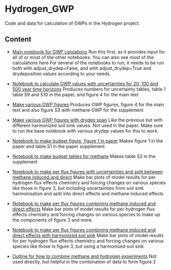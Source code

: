 # Hydrogen_GWP
Code and data for calculation of GWPs in the Hydrogen project.

## Content
- [Main notebook for GWP calulations](https://github.com/ciceroOslo/Hydrogen_GWP/blob/main/GWP_notebook.ipynb)
Run this first, as it provides input for all of or most of the other notebooks. You can also see most of the calculations here
For several of the notebooks to run, it needs to be run both with adjust_drydep=False, and with adjust_drydep=True and drydeposition values according to your needs. 


- [Notebook to calculate GWP values with uncertainties for 20, 100 and 500 year time horizons](https://github.com/ciceroOslo/Hydrogen_GWP/blob/main/GWP_different_time_horizons.ipynb)
Produces numbers for uncertainty tables, table 1 table S9 and S10 in the paper, and figure 4 for the main text

- [Make various GWP figures](https://github.com/ciceroOslo/Hydrogen_GWP/blob/main/GWP_figures.ipynb)
Produces GWP figures, figure 4 for the main text and also figure S3 with methane GWP for the supplement

- [Make various GWP figures with drydep span](https://github.com/ciceroOslo/Hydrogen_GWP/blob/main/hydrogen_figures.ipynb)
Like the previous but with different harmonized soil sink values. Not used in the paper. Make sure to run the base notebook with various drydep values for this to work.

- [Notebook to make budget figure, figure 1 in paper](https://github.com/ciceroOslo/Hydrogen_GWP/blob/main/budget_figure.ipynb)
Makes figure 1 in the paper and table S1 in the paper supplement

- [Notebook to make budget tables for methane](https://github.com/ciceroOslo/Hydrogen_GWP/blob/main/budget_table_ch4.ipynb)
Makes table S2 in the supplement

- [Notebook to make per flux figures with uncertainties and split between methane induced and direct](https://github.com/ciceroOslo/Hydrogen_GWP/blob/main/make_figures_per_flux.ipynb)
Make bar plots of model results for per hydrogen flux effects chemistry and forcing changes on various species like those in figure 3, but including uncertainties from soil sink harmonisation and split into direct effects and methane induced effects

- [Notebook to make per flux figures combining methane induced and direct effects](https://github.com/ciceroOslo/Hydrogen_GWP/blob/main/make_figures_per_flux_combined.ipynb)
Make bar plots of model results for per hydrogen flux effects chemistry and forcing changes on various species to make up the components of figure 3 and more.

- [Notebook to make per flux figures combining methane induced and direct effects with harmonized soil sink](https://github.com/ciceroOslo/Hydrogen_GWP/main/make_figures_per_flux_combined_harmonized_soil_sink.ipynb)
Make bar plots of model results for per hydrogen flux effects chemistry and forcing changes on various species like those in figure 3, but using a harmonised soil sink

- [Outline for how to combine methane and hydrogen experiments](https://github.com/ciceroOslo/Hydrogen_GWP/blob/main/Note_on_how_to_combine_methane_and_hydrogen_experiments.ipynb)
Not used directly, but helpful in the combination of data to form figure 2
